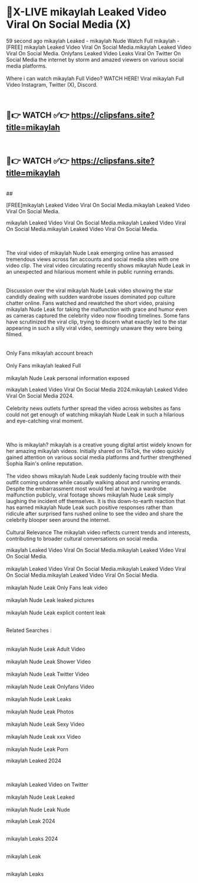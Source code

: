 # 🔴X-LIVE mikaylah Leaked Video Viral On Social Media (X)<br>


59 second ago mikaylah Leaked  - mikaylah Nude  Watch Full mikaylah - [FREE] mikaylah Leaked Video Viral On Social Media.mikaylah Leaked Video Viral On Social Media.   Onlyfans Leaked Video Leaks Viral On Twitter On Social Media the internet by storm and amazed viewers on various social media platforms. <br><br>
Where i can watch mikaylah Full Video? WATCH HERE! Viral mikaylah Full Video Instagram, Twitter (X), Discord. <br>


 <br>

##  🔴👉 WATCH ✅👉  <a href="https://clipsfans.site?title=mikaylah&ref=git">https://clipsfans.site?title=mikaylah</a> <br>
  <br>

##  🔴👉 WATCH ✅👉  <a href="https://clipsfans.site?title=mikaylah&ref=git">https://clipsfans.site?title=mikaylah</a> <br>
  <br>
  ##



[FREE]mikaylah Leaked Video Viral On Social Media.mikaylah Leaked Video Viral On Social Media. <br>

mikaylah Leaked Video Viral On Social Media.mikaylah Leaked Video Viral On Social Media.mikaylah Leaked Video Viral On Social Media. <br>


  <br>

  <br>
The viral video of mikaylah Nude Leak emerging online has amassed tremendous views across fan accounts and social media sites with one video clip. The viral video circulating recently shows mikaylah Nude Leak in an unexpected and hilarious moment while in public running errands.<br>
<br>


<br>
Discussion over the viral mikaylah Nude Leak video showing the star candidly dealing with sudden wardrobe issues dominated pop culture chatter online. Fans watched and rewatched the short video, praising mikaylah Nude Leak for taking the malfunction with grace and humor even as cameras captured the celebrity video now flooding timelines. Some fans have scrutinized the viral clip, trying to discern what exactly led to the star appearing in such a silly viral video, seemingly unaware they were being filmed.<br>
<br>
<br> 
Only Fans mikaylah account breach<br>
<br>
Only Fans mikaylah leaked Full <br>
<br>
mikaylah Nude Leak personal information exposed<br>

mikaylah Leaked Video Viral On Social Media 2024.mikaylah Leaked Video Viral On Social Media 2024. <br>
<br>
Celebrity news outlets further spread the video across websites as fans could not get enough of watching mikaylah Nude Leak in such a hilarious and eye-catching viral moment.<br>
<br>

<br>
Who is mikaylah? mikaylah is a creative young digital artist widely known for her amazing mikaylah videos. Initially shared on TikTok, the video quickly gained attention on various social media platforms and further strengthened Sophia Rain's online reputation.<br>
<br>
The video shows mikaylah Nude Leak suddenly facing trouble with their outfit coming undone while casually walking about and running errands. Despite the embarrassment most would feel at having a wardrobe malfunction publicly, viral footage shows mikaylah Nude Leak simply laughing the incident off themselves. It is this down-to-earth reaction that has earned mikaylah Nude Leak such positive responses rather than ridicule after surprised fans rushed online to see the video and share the celebrity blooper seen around the internet.<br>
<br>
Cultural Relevance The mikaylah video reflects current trends and interests, contributing to broader cultural conversations on social media.<br>

mikaylah Leaked Video Viral On Social Media.mikaylah Leaked Video Viral On Social Media.<br>
<br>
mikaylah Leaked Video Viral On Social Media.mikaylah Leaked Video Viral On Social Media.mikaylah Leaked Video Viral On Social Media.<br>
<br>
mikaylah Nude Leak Only Fans leak video<br>
<br>
mikaylah Nude Leak leaked pictures<br>
<br>
mikaylah Nude Leak explicit content leak<br>


<br>
Related Searches :<br>
<br>

<br>
mikaylah Nude Leak Adult Video<br>
<br>
mikaylah Nude Leak Shower Video<br>
<br>
mikaylah Nude Leak Twitter Video<br>
<br>
mikaylah Nude Leak Onlyfans Video<br>
<br>
mikaylah Nude Leak Leaks<br>
<br>
mikaylah Nude Leak Photos<br>

<br>
mikaylah Nude Leak Sexy Video<br>
<br>
mikaylah Nude Leak xxx Video<br>
<br>
mikaylah Nude Leak Porn<br>

mikaylah  Leaked 2024 <br> <br>
<br>

mikaylah Leaked Video on Twitter <br>
<br>
mikaylah Nude Leak Leaked<br>
<br>
mikaylah Nude Leak Nude<br>


mikaylah  Leak 2024 <br> <br>



mikaylah  Leaks 2024 <br> <br>



 
mikaylah  Leak<br> <br>



mikaylah  Leaks<br> <br>





</p>




 



</p>










